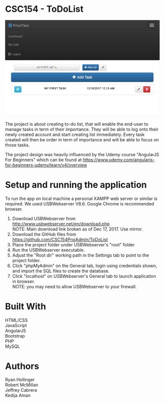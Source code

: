 # CSC154 - ToDoList
![Sample Screenshot](img/prioritask.png?raw=true "PrioriTask")  

The project is about creating to-do list, that will enable the end-user to manage tasks in term of their importance. They will be able to log onto their newly created account and start creating list immediately. Every task created will then be order in term of importance and will be able to focus on those tasks.

The project design was heavily influenced by the Udemy course "AngularJS For Beginners" which can be found at https://www.udemy.com/angularjs-for-beginners-udemy/learn/v4/overview

# Setup and running the application
To run the app on local machine a personal XAMPP web server or similar is required.  We used USBWebserver V8.6. Google Chrome is recommended browser.

  1. Download USBWebserver from http://www.usbwebserver.net/en/download.php  
  NOTE: Main download link broken as of Dec 17, 2017. Use mirror.  
  1.    Download the GitHub files from https://github.com/CSC154ProjAdmin/ToDoList
  1.    Place the project folder under USBWebserver's "root" folder
  1.    Run the USBWebserver executable.  
  1.    Adjust the "Root dir" working path in the Settings tab to point to the project folder.  
  1.    Click "phpMyAdmin" on the General tab, login using credentials shown, and import the SQL files to create the database.
  1.    Click "localhost" on USBWebserver's General tab to launch application in browser.  
        NOTE: you may need to allow USBWebserver to your firewall.  

# Built With
HTML/CSS  
JavaScript  
AngularJS  
Bootstrap  
PHP  
MySQL  

# Authors
Ryan Hollinger  
Robert McMillan  
Jeffrey Cabrera  
Kedija Aman  
